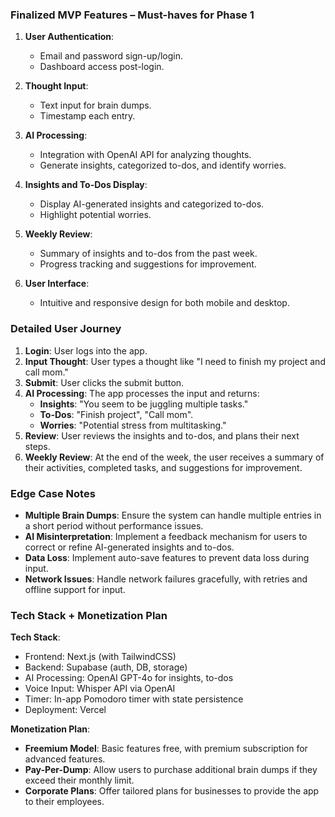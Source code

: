 

### Finalized MVP Features – Must-haves for Phase 1

1. **User Authentication**: 
   - Email and password sign-up/login.
   - Dashboard access post-login.

2. **Thought Input**:
   - Text input for brain dumps.
   - Timestamp each entry.

3. **AI Processing**:
   - Integration with OpenAI API for analyzing thoughts.
   - Generate insights, categorized to-dos, and identify worries.

4. **Insights and To-Dos Display**:
   - Display AI-generated insights and categorized to-dos.
   - Highlight potential worries.

5. **Weekly Review**:
   - Summary of insights and to-dos from the past week.
   - Progress tracking and suggestions for improvement.

6. **User Interface**:
   - Intuitive and responsive design for both mobile and desktop.

### Detailed User Journey

1. **Login**: User logs into the app.
2. **Input Thought**: User types a thought like "I need to finish my project and call mom."
3. **Submit**: User clicks the submit button.
4. **AI Processing**: The app processes the input and returns:
   - **Insights**: "You seem to be juggling multiple tasks."
   - **To-Dos**: "Finish project", "Call mom".
   - **Worries**: "Potential stress from multitasking."
5. **Review**: User reviews the insights and to-dos, and plans their next steps.
6. **Weekly Review**: At the end of the week, the user receives a summary of their activities, completed tasks, and suggestions for improvement.

### Edge Case Notes

- **Multiple Brain Dumps**: Ensure the system can handle multiple entries in a short period without performance issues.
- **AI Misinterpretation**: Implement a feedback mechanism for users to correct or refine AI-generated insights and to-dos.
- **Data Loss**: Implement auto-save features to prevent data loss during input.
- **Network Issues**: Handle network failures gracefully, with retries and offline support for input.

### Tech Stack + Monetization Plan

**Tech Stack**:
- Frontend: Next.js (with TailwindCSS)
- Backend: Supabase (auth, DB, storage)
- AI Processing: OpenAI GPT-4o for insights, to-dos
- Voice Input: Whisper API via OpenAI
- Timer: In-app Pomodoro timer with state persistence
- Deployment: Vercel

**Monetization Plan**:
- **Freemium Model**: Basic features free, with premium subscription for advanced features.
- **Pay-Per-Dump**: Allow users to purchase additional brain dumps if they exceed their monthly limit.
- **Corporate Plans**: Offer tailored plans for businesses to provide the app to their employees.


